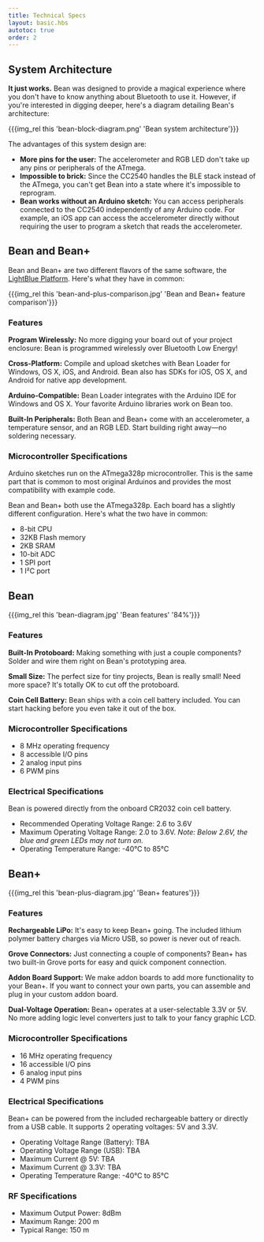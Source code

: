 ```yaml
---
title: Technical Specs
layout: basic.hbs
autotoc: true
order: 2
---
```


## System Architecture

**It just works.** Bean was designed to provide a magical experience where you don't have to know anything about Bluetooth to use it. However, if you're interested in digging deeper, here's a diagram detailing Bean's architecture:

{{{img_rel this 'bean-block-diagram.png' 'Bean system architecture'}}}

The advantages of this system design are:
* **More pins for the user:** The accelerometer and RGB LED don't take up any pins or peripherals of the ATmega. 
* **Impossible to brick:** Since the CC2540 handles the BLE stack instead of the ATmega, you can't get Bean into a state where it's impossible to reprogram.
* **Bean works without an Arduino sketch:** You can access peripherals connected to the CC2540 independently of any Arduino code. For example, an iOS app can access the accelerometer directly without requiring the user to program a sketch that reads the accelerometer.

## Bean and Bean+

Bean and Bean+ are two different flavors of the same software, the [LightBlue Platform](http://punchthrough.com/platform). Here's what they have in common:

{{{img_rel this 'bean-and-plus-comparison.jpg' 'Bean and Bean+ feature comparison'}}}

### Features

__Program Wirelessly:__ No more digging your board out of your project enclosure: Bean is programmed wirelessly over Bluetooth Low Energy!

__Cross-Platform:__ Compile and upload sketches with Bean Loader for Windows, OS X, iOS, and Android. Bean also has SDKs for iOS, OS X, and Android for native app development.

__Arduino-Compatible:__ Bean Loader integrates with the Arduino IDE for Windows and OS X. Your favorite Arduino libraries work on Bean too.

__Built-In Peripherals:__ Both Bean and Bean+ come with an accelerometer, a temperature sensor, and an RGB LED. Start building right away—no soldering necessary.

### Microcontroller Specifications

Arduino sketches run on the ATmega328p microcontroller. This is the same part that is common to most original Arduinos and provides the most compatibility with example code.

Bean and Bean+ both use the ATmega328p. Each board has a slightly different configuration. Here's what the two have in common:

* 8-bit CPU
* 32KB Flash memory
* 2KB SRAM
* 10-bit ADC
* 1 SPI port
* 1 I²C port

## Bean

{{{img_rel this 'bean-diagram.jpg' 'Bean features' '84%'}}}

### Features

__Built-In Protoboard:__ Making something with just a couple components? Solder and wire them right on Bean's prototyping area.

__Small Size:__ The perfect size for tiny projects, Bean is really small! Need more space? It's totally OK to cut off the protoboard.

__Coin Cell Battery:__ Bean ships with a coin cell battery included. You can start hacking before you even take it out of the box.

### Microcontroller Specifications

* 8 MHz operating frequency
* 8 accessible I/O pins
* 2 analog input pins
* 6 PWM pins

### Electrical Specifications

Bean is powered directly from the onboard CR2032 coin cell battery. 
* Recommended Operating Voltage Range: 2.6 to 3.6V
* Maximum Operating Voltage Range: 2.0 to 3.6V. *Note: Below 2.6V, the blue and green LEDs may not turn on.*
* Operating Temperature Range: -40°C to 85°C

## Bean+

{{{img_rel this 'bean-plus-diagram.jpg' 'Bean+ features'}}}

### Features

__Rechargeable LiPo:__ It's easy to keep Bean+ going. The included lithium polymer battery charges via Micro USB, so power is never out of reach.

__Grove Connectors:__ Just connecting a couple of components? Bean+ has two built-in Grove ports for easy and quick component connection.

__Addon Board Support:__ We make addon boards to add more functionality to your Bean+. If you want to connect your own parts, you can assemble and plug in your custom addon board.

__Dual-Voltage Operation:__ Bean+ operates at a user-selectable 3.3V or 5V. No more adding logic level converters just to talk to your fancy graphic LCD.

### Microcontroller Specifications

* 16 MHz operating frequency
* 16 accessible I/O pins
* 6 analog input pins
* 4 PWM pins

### Electrical Specifications

Bean+ can be powered from the included rechargeable battery or directly from a USB cable. It supports 2 operating voltages: 5V and 3.3V.

* Operating Voltage Range (Battery): TBA
* Operating Voltage Range (USB): TBA
* Maximum Current @ 5V: TBA
* Maximum Current @ 3.3V: TBA
* Operating Temperature Range: -40°C to 85°C

### RF Specifications

* Maximum Output Power: 8dBm
* Maximum Range: 200 m
* Typical Range: 150 m
